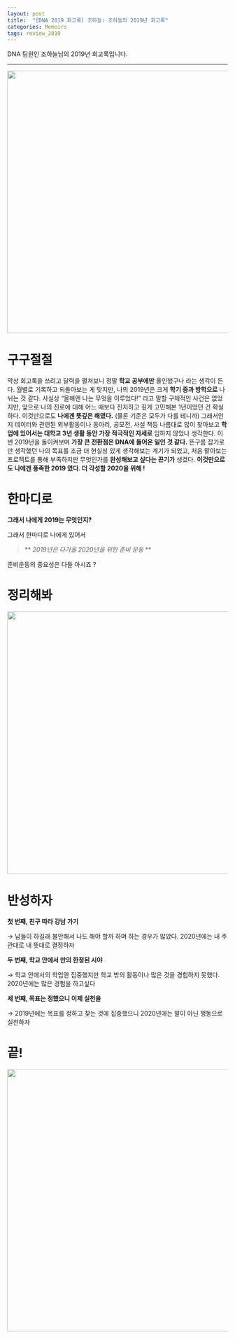 ```yaml
---
layout: post
title:  "[DNA 2019 회고록] 조하늘: 조하늘의 2019년 회고록"
categories: Memoirs
tags: review_2019
---
```


DNA 팀원인 조하늘님의 2019년 회고록입니다. 

---

<p align="center">
    <img src='https://drive.google.com/uc?id=18SSlTglMULz-bGdt1genEGTUXEoymMdk' width='600'/><br>
</p>

# 구구절절
막상 회고록을 쓰려고 달력을 펼쳐보니 정말 **학교 공부에만** 올인했구나 라는 생각이 든다. 월별로 기록하고 되돌아보는 게 맞지만, 나의 2019년은 크게 **학기 중과 방학으로** 나뉘는 것 같다. 사실상 “올해엔 나는 무엇을 이루었다!” 라고 말할 구체적인 사건은 없었지만, 앞으로 나의 진로에 대해 어느 때보다 진지하고 깊게 고민해본 1년이었던 건 확실하다. 이것만으로도 **나에겐 뜻깊은 해였다.** (물론 기준은 모두가 다를 테니까)
그래서인지 데이터와 관련된 외부활동이나 동아리, 공모전, 사설 책등 나름대로 많이 찾아보고 **학업에 있어서는 대학교 3년 생활 동안 가장 적극적인 자세로** 임하지 않았나 생각한다. 이번 2019년을 돌이켜보며 **가장 큰 전환점은 DNA에 들어온 일인 것 같다.** 뜬구름 잡기로만 생각했던 나의 목표를 조금 더 현실성 있게 생각해보는 계기가 되었고, 처음 맡아보는 프로젝트를 통해 부족하지만 무엇인가를 **완성해보고 싶다는 끈기가** 생겼다. **이것만으로도 나에겐 풍족한 2019 였다. 더 각성할 2020을 위해 !**

# 한마디로
**그래서 나에게 2019는 무엇인지?**

그래서 한마디로  나에게 있어서 

> ** *2019년은 다가올 2020년을 위한 준비 운동* **

준비운동의 중요성은 다들 아시죠 ?   

# 정리해봐

<p align="center">
    <img src='https://drive.google.com/uc?id=1fwoU6YWQmAA56gTkuRwMwCTHM26t_FKv' width='600'/><br>
</p>


# 반성하자

**첫 번째, 친구 따라 강남 가기**

 → 남들이 하길래 불안해서 나도 해야 할까 하며 하는 경우가 많았다. 2020년에는 내 주관대로 내 뜻대로 결정하자

**두 번째, 학교 안에서 만의 한정된 시야**

 → 학교 안에서의 학업엔 집중했지만 학교 밖의 활동이나 많은 것을 경험하지 못했다. 2020년에는 많은 경험을 하고싶다 

**세 번째, 목표는 정했으니 이제 실천을**

 → 2019년에는 목표를 정하고 찾는 것에 집중했으니 2020년에는 말이 아닌 행동으로 실천하자

# 끝!

<p align="center">
    <img src='https://drive.google.com/uc?id=1ej-m5ND-v57dSfurKo6R3-kNwUsga3W5' width='600'/><br>
</p>